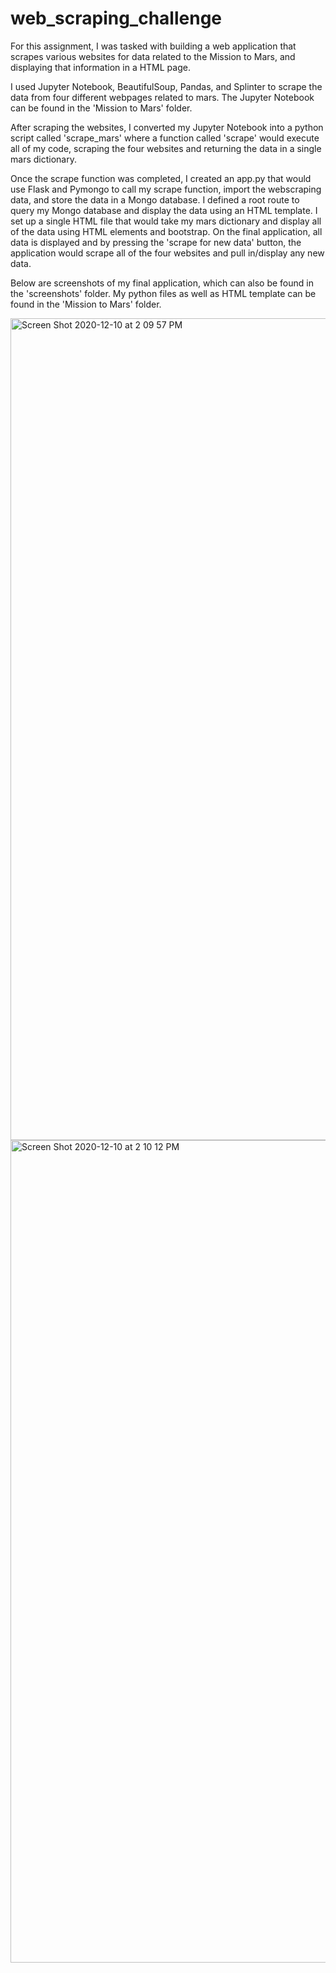 # web_scraping_challenge

For this assignment, I was tasked with building a web application that scrapes various websites for data related to the Mission to Mars, and displaying that information in a HTML page.

I used Jupyter Notebook, BeautifulSoup, Pandas, and Splinter to scrape the data from four different webpages related to mars. The Jupyter Notebook can be found in the 'Mission to Mars' folder.

After scraping the websites, I converted my Jupyter Notebook into a python script called 'scrape_mars' where a function called 'scrape' would execute all of my code, scraping the four websites and returning the data in a single mars dictionary. 

Once the scrape function was completed, I created an app.py that would use Flask and Pymongo to call my scrape function, import the webscraping data, and store the data in a Mongo database. I defined a root route to query my Mongo database and display the data using an HTML template. I set up a single HTML file that would take my mars dictionary and display all of the data using HTML elements and bootstrap. On the final application, all data is displayed and by pressing the 'scrape for new data' button, the application would scrape all of the four websites and pull in/display any new data. 

Below are screenshots of my final application, which can also be found in the 'screenshots' folder. My python files as well as HTML template can be found in the 'Mission to Mars' folder.


<img width="1315" alt="Screen Shot 2020-12-10 at 2 09 57 PM" src="https://user-images.githubusercontent.com/69160361/101830597-fa8ce880-3af1-11eb-8ecc-0d60da0029c6.png">

<img width="1316" alt="Screen Shot 2020-12-10 at 2 10 12 PM" src="https://user-images.githubusercontent.com/69160361/101830624-09739b00-3af2-11eb-9c6f-3ad79afe86c5.png">
